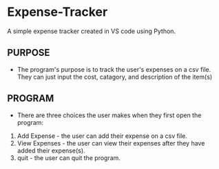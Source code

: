 # Expense-Tracker
A simple expense tracker created in VS code using Python.


## PURPOSE
- The program's purpose is to track the user's expenses on a csv file. They can just input the cost, catagory, and description of the item(s)


## PROGRAM
- There are three choices the user makes when they first open the program:

1. Add Expense - the user can add their expense on a csv file.
2. View Expenses - the user can view their expenses after they have added their expense(s).
3. quit - the user can quit the program.
